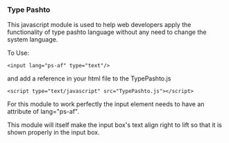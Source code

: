 ### Type Pashto

This javascript module is used to help web developers apply the functionality of type pashto language without any need to change the system language.

To Use: 

	<input lang="ps-af" type="text"/>


and add a reference in your html file to the TypePashto.js

	<script type="text/javascript" src="TypePashto.js"></script>

For this module to work perfectly the input element needs to have an attribute of lang="ps-af".

This module will itself make the input box's text align right to lift so that it is shown properly in the input box.

